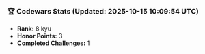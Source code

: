 ### 🏆 Codewars Stats (Updated: 2025-10-15 10:09:54 UTC)

- **Rank:** 8 kyu
- **Honor Points:** 3
- **Completed Challenges:** 1
